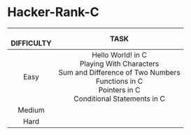 # Hacker-Rank-C

| <br />DIFFICULTY |                                                                             TASK                                                                             |
| :--------------: | :-----------------------------------------------------------------------------------------------------------------------------------------------------------: |
|       Easy       | Hello World! in C<br />Playing With Characters<br />Sum and Difference of Two Numbers<br />Functions in C<br />Pointers in C<br />Conditional Statements in C |
|      Medium      |                                                                                                                                                              |
|       Hard       |                                                                                                                                                              |
